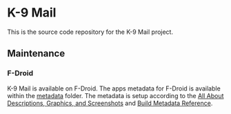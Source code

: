 # K-9 Mail

This is the source code repository for the K-9 Mail project.

## Maintenance

### F-Droid

K-9 Mail is available on F-Droid. The apps metadata for F-Droid is available within the [metadata](fastlane/metadata)
folder. The metadata is setup according to
the [All About Descriptions, Graphics, and Screenshots](https://f-droid.org/en/docs/All_About_Descriptions_Graphics_and_Screenshots/)
and [Build Metadata Reference](https://f-droid.org/en/docs/Build_Metadata_Reference/).
